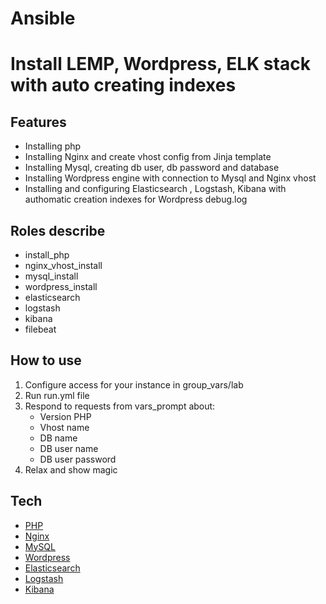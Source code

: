 # Ansible
# Install LEMP, Wordpress, ELK stack with auto creating indexes

## Features
- Installing php
- Installing Nginx and create vhost config from Jinja template
- Installing Mysql, creating db user, db password and database
- Installing Wordpress engine with connection to Mysql and Nginx vhost
- Installing and configuring Elasticsearch , Logstash, Kibana with authomatic creation indexes for Wordpress debug.log

## Roles describe

- install_php
- nginx_vhost_install
- mysql_install
- wordpress_install
- elasticsearch
- logstash
- kibana
- filebeat

## How to use
1. Configure access for your instance in group_vars/lab
2. Run run.yml file
3. Respond to requests from vars_prompt about:
   - Version PHP
   - Vhost name
   - DB name
   - DB user name
   - DB user password 
4. Relax and show magic 

## Tech

- [PHP]
- [Nginx]
- [MySQL]
- [Wordpress]
- [Elasticsearch]
- [Logstash]
- [Kibana]

[PHP]: <https://www.php.net>
[Nginx]: <https://nginx.org>
[MySQL]: <https://mysql.com>
[Wordpress]: <https://wordpress.com>
[Elasticsearch]: <https://www.elastic.co>
[Logstash]: <https://www.elastic.co>
[Kibana]: <https://www.elastic.co>

